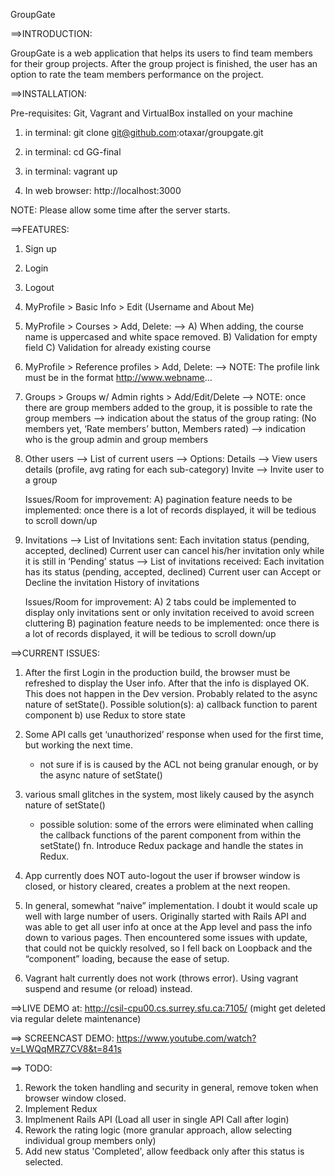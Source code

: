 GroupGate

==>INTRODUCTION:

GroupGate is a web application that helps its users to find team members 
for their group projects. After the group project is finished, the user has
an option to rate the team members performance on the project.


==>INSTALLATION:

Pre-requisites: Git, Vagrant and VirtualBox installed on your machine 

1) in terminal: git clone git@github.com:otaxar/groupgate.git

2) in terminal: cd GG-final

3) in terminal: vagrant up

4) In web browser: http://localhost:3000

NOTE: Please allow some time after the server starts.


==>FEATURES:

1) Sign up
2) Login
3) Logout

4) MyProfile > Basic Info > Edit (Username and About Me)

5) MyProfile > Courses > Add, Delete: 
     —> A) When adding, the course name is uppercased and white space removed.
            B) Validation for empty field
            C) Validation for already existing course

6) MyProfile > Reference profiles > Add, Delete:
      —> NOTE: The profile link must be in the format http://www.webname...

7) Groups > Groups w/ Admin rights > Add/Edit/Delete
     —> NOTE: once there are group members added to the group, it is possible to rate the group members
     —> indication about the status of the group rating: (No members yet, ‘Rate members’ button, Members rated)
     —> indication who is the group admin and group members

8) Other users
     —> List of current users
     —> Options: Details —> View users details (profile, avg rating for each sub-category)
                          Invite —> Invite user to a group

      Issues/Room for improvement:
       A) pagination feature needs to be implemented: once there is a lot of records displayed, it will be tedious to scroll down/up

9) Invitations
     —> List of Invitations sent: 
                      Each invitation status (pending, accepted, declined)
                      Current user can cancel his/her invitation only while it is still in ‘Pending’ status
     —> List of invitations received:
                      Each invitation has its status (pending, accepted, declined)
                      Current user can Accept or Decline the invitation
                      History of invitations 

      Issues/Room for improvement:
        A) 2 tabs could be implemented to display only invitations sent or only invitation received to avoid screen cluttering
        B) pagination feature needs to be implemented: once there is a lot of records displayed, it will be tedious to scroll down/up


           
==>CURRENT ISSUES:

1) After the first Login in the production build, the browser must be refreshed to display the User info. After that the info is displayed OK.
    This does not happen in the Dev version. 
    Probably related to the async nature of setState().
    Possible solution(s): a) callback function to parent component
                          b) use Redux to store state

2) Some API calls get ‘unauthorized’ response when used for the first time, but working the next time.
    - not sure if is is caused by the ACL not being granular enough, or by the async nature of setState()

3) various small glitches in the system, most likely caused by the asynch nature of setState()
    - possible solution: some of the errors were eliminated when calling the callback functions of the parent component from within the setState() fn. Introduce Redux package and handle the states in Redux.
   
4) App currently does NOT  auto-logout the user if browser window is closed, or history cleared, creates a problem at the next reopen.

5) In general, somewhat “naive” implementation. I doubt it would scale up well with large number of users. 
    Originally started with Rails API and was able to get all user info at once at the App level and pass the info down to various pages.
    Then encountered some issues with update, that could not be quickly resolved, so I fell back on Loopback and the “component” loading, because the ease of setup.

6) Vagrant halt currently does not work (throws error). Using vagrant suspend and resume (or reload) instead.  
 

==>LIVE DEMO at: http://csil-cpu00.cs.surrey.sfu.ca:7105/
(might get deleted via regular delete maintenance)

==> SCREENCAST DEMO: 
https://www.youtube.com/watch?v=LWQqMRZ7CV8&t=841s


==> TODO:
1) Rework the token handling and security in general, remove token when browser window closed. 
2) Implement Redux
3) Implmenent Rails API (Load all user in single API Call after login)
4) Rework the rating logic (more granular approach, allow selecting individual group members only)
5) Add new status 'Completed', allow feedback only after this status is selected.
